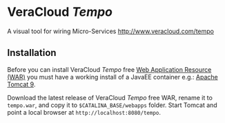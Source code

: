# VeraCloud _Tempo_
A visual tool for wiring Micro-Services http://www.veracloud.com/tempo

## Installation

Before you can install VeraCloud _Tempo_ free [Web Application Resource (WAR)](https://en.wikipedia.org/wiki/WAR_(file_format)) you must have a working install of a JavaEE container e.g.: [Apache Tomcat 9](https://tomcat.apache.org/download-90.cgi).

Download the latest release of VeraCloud _Tempo_ free WAR, rename it to `tempo.war`, and copy it to `$CATALINA_BASE/webapps` folder. Start Tomcat and point a local browser at `http://localhost:8080/tempo`.
